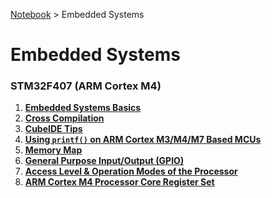<a href="../">Notebook</a> > Embedded Systems

# Embedded Systems



### STM32F407 (ARM Cortex M4)

1. **<a href="./embedded-systems-basics">Embedded Systems Basics</a>**
1. **<a href="./cross-compilation">Cross Compilation</a>**
1. **<a href="./cubeide-tips">CubeIDE Tips</a>**
1. **<a href="./using-printf-on-arm-cortex-m3-m4-m7-based-mcus">Using `printf()` on ARM Cortex M3/M4/M7 Based MCUs</a>**
1. **<a href="./memory-map">Memory Map</a>**
1. **<a href="./general-purpose-input-output">General Purpose Input/Output (GPIO)</a>**
1. **<a href="./access-level-and-operation-modes-of-the-processor">Access Level & Operation Modes of the Processor</a>**
1. **<a href="./arm-cortex-mx-processor-core-registers">ARM Cortex M4 Processor Core Register Set</a>**

